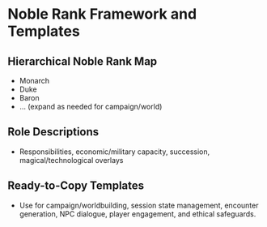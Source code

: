 # Noble Rank Framework and Templates

## Hierarchical Noble Rank Map
- Monarch
- Duke
- Baron
- ... (expand as needed for campaign/world)

## Role Descriptions
- Responsibilities, economic/military capacity, succession, magical/technological overlays

## Ready-to-Copy Templates
- Use for campaign/worldbuilding, session state management, encounter generation, NPC dialogue, player engagement, and ethical safeguards.
